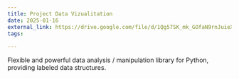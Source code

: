 ```yaml
---
title: Project Data Vizualitation
date: 2025-01-16
external_link: https://drive.google.com/file/d/1Qg57SK_mk_GOfaN9rnJuieXqvlTVlWYC/view?usp=drive_link
tags:
  
---
```


Flexible and powerful data analysis / manipulation library for Python, providing labeled data structures.

<!--more-->
